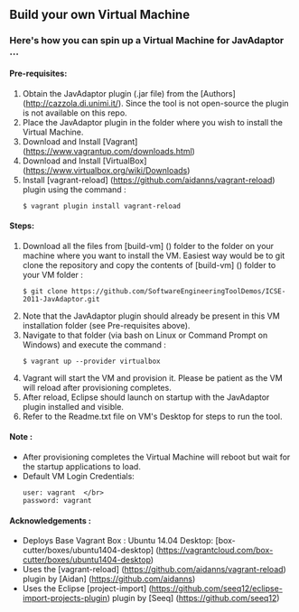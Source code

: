 ## Build your own Virtual Machine  

### Here's how you can spin up a Virtual Machine for JavAdaptor ...  

#### Pre-requisites:  
1. Obtain the JavAdaptor plugin (.jar file) from the [Authors] (http://cazzola.di.unimi.it/). Since the tool is not open-source the plugin is not available on this repo.  
2. Place the JavAdaptor plugin in the folder where you wish to install the Virtual Machine.  
3. Download and Install [Vagrant] (https://www.vagrantup.com/downloads.html)  
4. Download and Install [VirtualBox] (https://www.virtualbox.org/wiki/Downloads)  
5. Install [vagrant-reload] (https://github.com/aidanns/vagrant-reload) plugin using the command :  
    ```  
    $ vagrant plugin install vagrant-reload  
    ```  

#### Steps:  
1. Download all the files from [build-vm] () folder to the folder on your machine where you want to install the VM. Easiest way would be to git clone the repository and copy the contents of [build-vm] () folder to your VM folder :  
    ```  
    $ git clone https://github.com/SoftwareEngineeringToolDemos/ICSE-2011-JavAdaptor.git  
    ```  
2. Note that the JavAdaptor plugin should already be present in this VM installation folder (see Pre-requisites above).  
3. Navigate to that folder (via bash on Linux or Command Prompt on Windows) and execute the command :  
    ```  
    $ vagrant up --provider virtualbox  
    ```  
4. Vagrant will start the VM and provision it. Please be patient as the VM will reload after provisioning completes.  
5. After reload, Eclipse should launch on startup with the JavAdaptor plugin installed and visible.
6. Refer to the Readme.txt file on VM's Desktop for steps to run the tool.  

#### Note :   
 -  After provisioning completes the Virtual Machine will reboot but wait for the startup applications to load.  
 -  Default VM Login Credentials:  
    ```  
    user: vagrant  </br>
    password: vagrant  
    ```  

#### Acknowledgements :  
 -  Deploys Base Vagrant Box : Ubuntu 14.04 Desktop: [box-cutter/boxes/ubuntu1404-desktop] (https://vagrantcloud.com/box-cutter/boxes/ubuntu1404-desktop)  
 -  Uses the [vagrant-reload] (https://github.com/aidanns/vagrant-reload) plugin by [Aidan] (https://github.com/aidanns)  
 -  Uses the Eclipse [project-import] (https://github.com/seeq12/eclipse-import-projects-plugin) plugin by [Seeq] (https://github.com/seeq12)  
